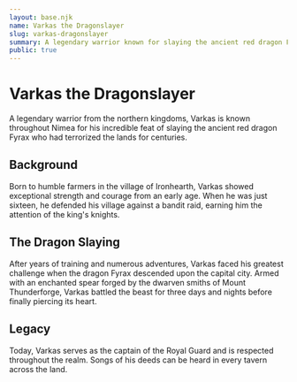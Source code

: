 ```yaml
---
layout: base.njk
name: Varkas the Dragonslayer
slug: varkas-dragonslayer
summary: A legendary warrior known for slaying the ancient red dragon Fyrax. tast
public: true
---
```


# Varkas the Dragonslayer

A legendary warrior from the northern kingdoms, Varkas is known throughout Nimea for his incredible feat of slaying the ancient red dragon Fyrax who had terrorized the lands for centuries.

## Background

Born to humble farmers in the village of Ironhearth, Varkas showed exceptional strength and courage from an early age. When he was just sixteen, he defended his village against a bandit raid, earning him the attention of the king's knights.

## The Dragon Slaying

After years of training and numerous adventures, Varkas faced his greatest challenge when the dragon Fyrax descended upon the capital city. Armed with an enchanted spear forged by the dwarven smiths of Mount Thunderforge, Varkas battled the beast for three days and nights before finally piercing its heart.

## Legacy

Today, Varkas serves as the captain of the Royal Guard and is respected throughout the realm. Songs of his deeds can be heard in every tavern across the land.
